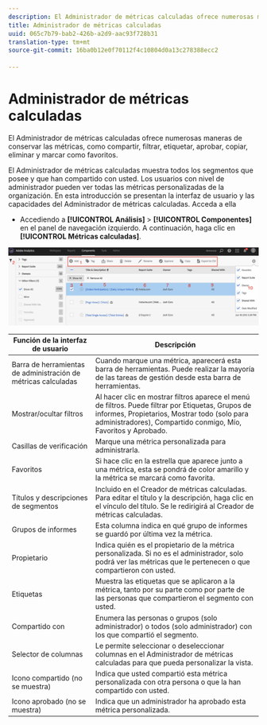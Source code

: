 ```yaml
---
description: El Administrador de métricas calculadas ofrece numerosas maneras de conservar las métricas, como compartir, filtrar, etiquetar, aprobar, copiar, eliminar y marcar como favoritos.
title: Administrador de métricas calculadas
uuid: 065c7b79-bab2-426b-a2d9-aac93f728b31
translation-type: tm+mt
source-git-commit: 16ba0b12e0f70112f4c10804d0a13c278388ecc2

---
```



# Administrador de métricas calculadas

El Administrador de métricas calculadas ofrece numerosas maneras de conservar las métricas, como compartir, filtrar, etiquetar, aprobar, copiar, eliminar y marcar como favoritos.

El Administrador de métricas calculadas muestra todos los segmentos que posee y que han compartido con usted. Los usuarios con nivel de administrador pueden ver todas las métricas personalizadas de la organización. En esta introducción se presentan la interfaz de usuario y las capacidades del Administrador de métricas calculadas. Acceda a ella

* Accediendo a **[!UICONTROL Análisis]** > **[!UICONTROL Componentes]** en el panel de navegación izquierdo. A continuación, haga clic en **[!UICONTROL Métricas calculadas]**.

![](assets/calcmet_mgr_ui.png)

| Función de la interfaz de usuario | Descripción |
|---|---|
| Barra de herramientas de administración de métricas calculadas | Cuando marque una métrica, aparecerá esta barra de herramientas. Puede realizar la mayoría de las tareas de gestión desde esta barra de herramientas. |
| Mostrar/ocultar filtros | Al hacer clic en mostrar filtros aparece el menú de filtros. Puede filtrar por Etiquetas, Grupos de informes, Propietarios, Mostrar todo (solo para administradores), Compartido conmigo, Mío, Favoritos y Aprobado. |
| Casillas de verificación | Marque una métrica personalizada para administrarla. |
| Favoritos | Si hace clic en la estrella que aparece junto a una métrica, esta se pondrá de color amarillo y la métrica se marcará como favorita. |
| Títulos y descripciones de segmentos | Incluido en el Creador de métricas calculadas. Para editar el título y la descripción, haga clic en el vínculo del título. Se le redirigirá al Creador de métricas calculadas. |
| Grupos de informes | Esta columna indica en qué grupo de informes se guardó por última vez la métrica. |
| Propietario | Indica quién es el propietario de la métrica personalizada. Si no es el administrador, solo podrá ver las métricas que le pertenecen o que compartieron con usted. |
| Etiquetas | Muestra las etiquetas que se aplicaron a la métrica, tanto por su parte como por parte de las personas que compartieron el segmento con usted. |
| Compartido con | Enumera las personas o grupos (solo administrador) o todos (solo administrador) con los que compartió el segmento. |
| Selector de columnas | Le permite seleccionar o deseleccionar columnas en el Administrador de métricas calculadas para que pueda personalizar la vista. |
| Icono compartido (no se muestra) | Indica que usted compartió esta métrica personalizada con otra persona o que la han compartido con usted. |
| Icono aprobado (no se muestra) | Indica que un administrador ha aprobado esta métrica personalizada. |
